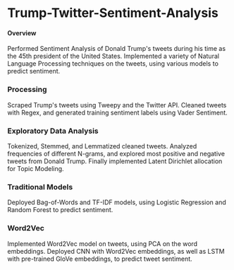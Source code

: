 # Trump-Twitter-Sentiment-Analysis

#### Overview
Performed Sentiment Analysis of Donald Trump's tweets during his time as the 45th president of the United States. Implemented a variety of Natural Language Processing techniques on the tweets, using various models to predict sentiment.

### Processing
Scraped Trump's tweets using Tweepy and the Twitter API. Cleaned tweets with Regex, and generated training sentiment labels using Vader Sentiment.

### Exploratory Data Analysis
Tokenized, Stemmed, and Lemmatized cleaned tweets. Analyzed frequencies of different N-grams, and explored most positive and negative tweets from Donald Trump. Finally implemented Latent Dirichlet allocation for Topic Modeling.

### Traditional Models
Deployed Bag-of-Words and TF-IDF models, using Logistic Regression and Random Forest to predict sentiment.

### Word2Vec
Implemented Word2Vec model on tweets, using PCA on the word embeddings. Deployed CNN with Word2Vec embeddings, as well as LSTM with pre-trained GloVe embeddings, to predict tweet sentiment.
